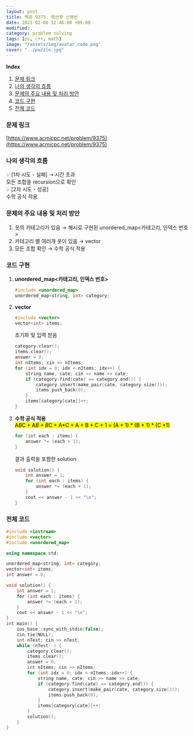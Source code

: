 ```yaml
---
layout: post
title: 백준 9375. 패션왕 신해빈
date: 2021-02-08 12:46:00 +09:00
modified: 
category: problem solving
tags: [ps, c++, math]
image: "/assets/img/avatar_code.png"
cover: "../puzzle.jpg"
---
```


**Index**
1. [문제 링크](#문제-링크)
1. [나의 생각의 흐름](#나의-생각의-흐름)
1. [문제의 주요 내용 및 처리 방안](#문제의-주요-내용-및-처리-방안)
1. [코드 구현](#코드-구현)
1. [전체 코드](#전체-코드)

### 문제 링크
[https://www.acmicpc.net/problem/9375](https://www.acmicpc.net/problem/9375)

### 나의 생각의 흐름
💡 [1차 시도 - 실패] ⇢ 시간 초과<br>
    모든 조합을 recursion으로 확인<br>
💡 [2차 시도 - 성공]<br> 
    수학 공식 적용<br>


### 문제의 주요 내용 및 처리 방안
1. 옷의 카테고리가 있음 → 해시로 구현된 unordered_map<카테고리, 인덱스 번호>
1. 카테고리 별 여러개 옷이 있음 → vector<int> 
1. 모든 조합 확인 → 수학 공식 적용

### 코드 구현 
1. **unordered_map<카테고리, 인덱스 번호>**<br>
    ```c++
    #include <unordered_map>
    unordered_map<string, int> category;
    ```
1. **vector**<br>
    ```c++
    #include <vector>
    vector<int> items;
    ```
    초기화 및 입력 받음<br>
    ```c++
    category.clear();
    items.clear();
    answer = 0;
    int nItems; cin >> nItems;
    for (int idx = 0; idx < nItems; idx++) {
        string name, cate; cin >> name >> cate;
        if (category.find(cate) == category.end()) {
            category.insert(make_pair(cate, category.size()));
            items.push_back(0);
        }
        items[category[cate]]++;
    }
    ```

1. **수학 공식 적용**<br>
    <mark>A*B*C +  A*B + B*C + A*C +  A + B + C  + 1 = (A + 1) * (B + 1)  * (C +1)</mark><br>
    ```c++
    for (int each : items) {
        answer *= (each + 1);
    }
    ```
    결과 출력을 포함한 solution 
    ```c++
    void solution() {
        int answer = 1;
        for (int each : items) {
            answer *= (each + 1);
        }
        cout << answer - 1 << "\n";
    }
    ```

### 전체 코드
```c++
#include <iostream>
#include <vector>
#include <unordered_map>

using namespace std;

unordered_map<string, int> category;
vector<int> items;
int answer = 0;

void solution() {
    int answer = 1;
    for (int each : items) {
        answer *= (each + 1);
    }
    cout << answer - 1 << "\n";
}
int main() {
    ios_base::sync_with_stdio(false);
	cin.tie(NULL);
    int nTest; cin >> nTest;
    while (nTest--) {
        category.clear();
        items.clear();
        answer = 0;
        int nItems; cin >> nItems;
        for (int idx = 0; idx < nItems; idx++) {
            string name, cate; cin >> name >> cate;
            if (category.find(cate) == category.end()) {
                category.insert(make_pair(cate, category.size()));
                items.push_back(0);
            }
            items[category[cate]]++;
        }
        solution();
    }
}
```




